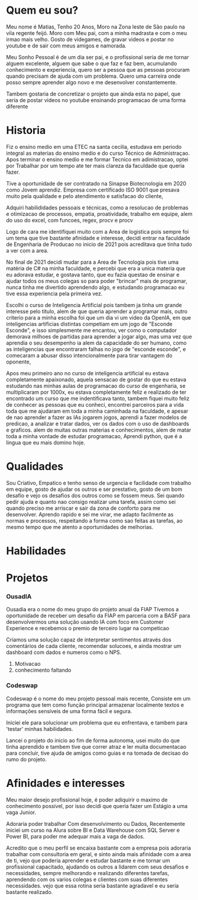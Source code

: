 # Quem eu sou?

Meu nome é Matias, Tenho 20 Anos, Moro na Zona leste de São paulo na vila regente feijó.
Moro com Meu pai, com a minha madrasta e com o meu irmao mais velho.
Gosto de videgames, de gravar videos e postar no youtube e de sair com meus amigos e namorada.

Meu Sonho Pessoal é de um dia ser pai, e o profissional seria de me tornar alguem excelente, alguem que sabe o que faz e faz bem, acumulando conhecimento e experiencia, quero ser a pessoa que as pessoas procuram quando precisam de ajuda com um problema. Quero uma carreira onde posso sempre aprender algo novo e me desenvolver constantemente.

Tambem gostaria de concretizar o projeto que ainda esta no papel, que seria de postar videos no youtube ensinando programacao de uma forma diferente

# Historia

Fiz o ensino medio em uma ETEC na santa cecilia, estudava em periodo integral as materias do ensino medio e do curso Técnico de Administraçao.
Apos terminar o ensino medio e me formar Tecnico em adimistracao, optei por Trabalhar por um tempo ate ter mais clareza da faculdade que queria fazer.

Tive a oportunidade de ser contratado na Sinapse Biotecnologia em 2020 como Jovem aprendiz.
Empresa com certificado ISO 9001 que presava muito pela qualidade e pelo atendimento e satisfacao do cliente,

Adquiri habilididades pessoais e técnicas, como a resolucao de problemas e otimizacao de processos, empatia, proatividade, trabalho em equipe, alem do uso do excel, com funcoes, regex, procv e procv

Logo de cara me identifiquei muito com a Area de logistica pois sempre foi um tema que tive bastante afinidade e interesse, decidi entrar na faculdade de Engenharia de Producao no inicio de 2021 pois acreditava que tinha tudo a ver com a area.

No final de 2021 decidi mudar para a Area de Tecnologia pois tive uma matéria de C# na minha faculdade, e percebi que era a unica materia que eu adorava estudar, e gostava tanto, que eu fazia questao de ensinar e ajudar todos os meus colegas so para poder "brincar" mais de programar, nunca tinha me divertido aprendendo algo, e estudando programacao eu tive essa experiencia pela primeira vez.
 
Escolhi o curso de Inteligencia Artificial pois tambem ja tinha um grande interesse pelo titulo, alem de que queria aprender a programar mais, outro criterio para a minha escolha foi que um dia vi um video da OpenIA, em que inteligencias artificias distintas competiam em um jogo de "Esconde Esconde", e isso simplesmente me encantou, ver como o computador demorava milhoes de partidas para aprender a jogar algo, mas uma vez que aprendia o seu desempenho ia alem da capacidade do ser humano, como as inteligencias que encontraram falhas no jogo de "esconde esconde", e comecaram a abusar disso intencionalmente para tirar vantagem do oponente,

 
Apos meu primeiro ano no curso de inteligencia artificial eu estava completamente apaixonado, aquela sensacao de gostar do que eu estava estudando nas minhas aulas de programacao do curso de engenharia, se multiplicaram por 1000x, eu estava completamente feliz e realizado de ter encontrado um curso que me indentificava tanto, tambem fiquei muito feliz de conhecer as pessoas que eu conheci, encontrei parceiros para a vida toda que me ajudaram em toda a minha caminhada na faculdade, e apesar de nao aprender a fazer as IAs jogarem jogos, aprendi a fazer modelos de predicao, a analizar e tratar dados, ver os dados com o uso de dashboards e graficos. alem de muitas outras materias e conhecimentos, alem de matar toda a minha vontade de estudar programacao, Aprendi python, que é a lingua que eu mais domino hoje.

# Qualidades


Sou Criativo, Empatico e tenho senso de urgencia e facilidade com trabalho em equipe, gosto de ajudar os outros e ser prestativo, gosto de um bom desafio e vejo os desafios dos outros como se fossem meus. Sei quando pedir ajuda e quanto nao consigo realizar uma tarefa, assim como sei quando preciso me arriscar e sair da zona de conforto para me desenvolver. Aprendo rapido e sei me virar, me adapto facilmente as normas e processos, respeitando a forma como sao feitas as tarefas, ao mesmo tempo que me atento a oportunidades de melhorias.

# Habilidades


# Projetos

### OusadIA

Ousadia era o nome do meu grupo do projeto anual da FIAP
Tivemos a oportunidade de receber um desafio da FIAP em parceria com a BASF para desenvolvermos uma solução usando IA com foco em Customer Experience e recebemos o premio de terceiro lugar na competicao

Criamos uma solução capaz de interpretar sentimentos através dos comentários de cada cliente, recomendar solucoes, e ainda mostrar um dashboard com dados e numeros como o NPS. 

1. Motivacao
2. conhecimento faltando

### Codeswap

Codeswap é o nome do meu projeto pessoal mais recente, Consiste em um programa que tem como função principal armazenar localmente textos e informações sensíveis de uma forma fácil e segura.

Iniciei ele para solucionar um problema que eu enfrentava, e tambem para 'testar' minhas habilidades.

Lancei o projeto do inicio ao fim de forma autonoma, usei muito do que tinha aprendido e tambem tive que correr atraz e ler muita documentacao para concluir, tive ajuda de amigos como guias e na tomada de decisao do rumo do projeto.


# Afinidades e interesses

Meu maior desejo profissional hoje, é poder adiquirir o maximo de conhecimento possivel, por isso decidi que queria fazer um Estágio a uma vaga Junior.

Adoraria poder trabalhar Com desenvolvimento ou Dados, Recentemente iniciei um curso na Alura sobre BI e Data Warehouse com SQL Server e Power BI, para poder me adequar mais a vaga de dados. 

Acredito que o meu perfil se encaixa bastante com a empresa pois adoraria trabalhar com consultoria em geral, e sinto ainda mais afinidade com a area de ti, vejo que poderia aprender e estudar bastante e me tornar um profissional capacitado, ajudando os outros a lidarem com seus desafios e necessidades, sempre melhorando e realizando diferentes tarefas, aprendendo com os varios colegas e clientes com suas diferentes necessidades. vejo que essa rotina seria bastante agradavel e eu seria bastante realizado.
